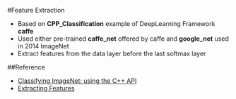 #Feature Extraction
* Based on **CPP_Classification** example of DeepLearning Framework **caffe**
* Used either pre-trained **caffe_net** offered by caffe and **google_net** used in 2014 ImageNet
* Extract features from the data layer before the last softmax layer

##Reference
* [Classifying ImageNet: using the C++ API](http://caffe.berkeleyvision.org/gathered/examples/cpp_classification.html)
* [Extracting Features](http://caffe.berkeleyvision.org/gathered/examples/feature_extraction.html)

